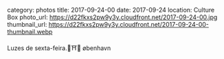 category: photos 
title: 2017-09-24-00
date: 2017-09-24
location: Culture Box
photo_url: https://d22fkxs2pw9y3y.cloudfront.net/2017-09-24-00.jpg
thumbnail_url: https://d22fkxs2pw9y3y.cloudfront.net/2017-09-24-00-thumbnail.webp

Luzes de sexta-feira.🎇⛩🚨           øbenhavn   